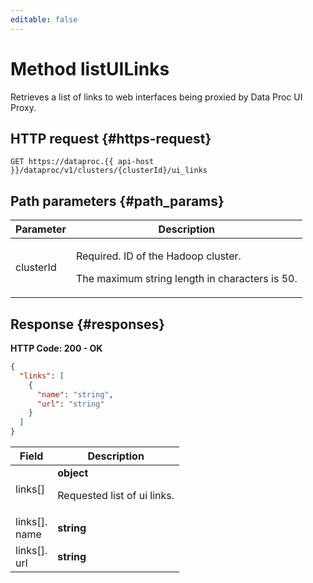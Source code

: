 ```yaml
---
editable: false
---
```


# Method listUILinks
Retrieves a list of links to web interfaces being proxied by Data Proc UI Proxy.
 

 
## HTTP request {#https-request}
```
GET https://dataproc.{{ api-host }}/dataproc/v1/clusters/{clusterId}/ui_links
```
 
## Path parameters {#path_params}
 
Parameter | Description
--- | ---
clusterId | <p>Required. ID of the Hadoop cluster.</p> <p>The maximum string length in characters is 50.</p> 
 
## Response {#responses}
**HTTP Code: 200 - OK**

```json 
{
  "links": [
    {
      "name": "string",
      "url": "string"
    }
  ]
}
```

 
Field | Description
--- | ---
links[] | **object**<br><p>Requested list of ui links.</p> 
links[].<br>name | **string**
links[].<br>url | **string**